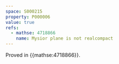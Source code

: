 ```yaml
---
space: S000215
property: P000006
value: true
refs:
  - mathse: 4718866
    name: Mysior plane is not realcompact
---
```


Proved in {{mathse:4718866}}.
